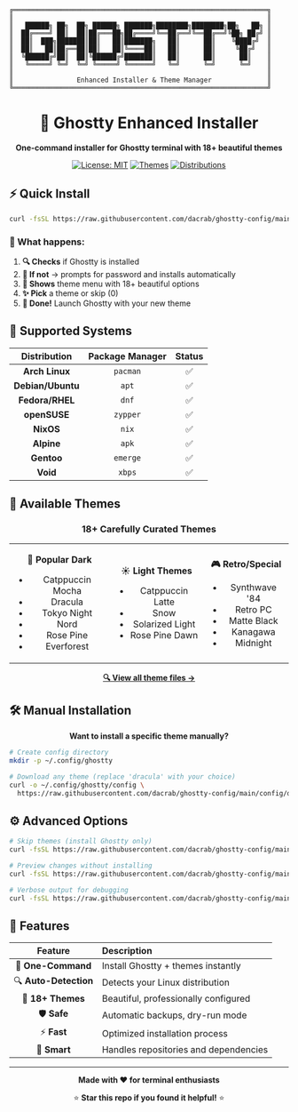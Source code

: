 ```
╔════════════════════════════════════════════════════════════════╗
║                                                                ║
║   ██████╗ ██╗  ██╗ ██████╗ ███████╗████████╗████████╗██╗   ██╗ ║
║  ██╔════╝ ██║  ██║██╔═══██╗██╔════╝╚══██╔══╝╚══██╔══╝╚██╗ ██╔╝ ║
║  ██║  ███╗███████║██║   ██║███████╗   ██║      ██║    ╚████╔╝  ║
║  ██║   ██║██╔══██║██║   ██║╚════██║   ██║      ██║     ╚██╔╝   ║
║  ╚██████╔╝██║  ██║╚██████╔╝███████║   ██║      ██║      ██║    ║
║   ╚═════╝ ╚═╝  ╚═╝ ╚═════╝ ╚══════╝   ╚═╝      ╚═╝      ╚═╝    ║
║                                                                ║
║                Enhanced Installer & Theme Manager              ║
╚════════════════════════════════════════════════════════════════╝
```

<div align="center">

# 🚀 Ghostty Enhanced Installer

**One-command installer for Ghostty terminal with 18+ beautiful themes**

[![License: MIT](https://img.shields.io/badge/License-MIT-yellow.svg)](https://opensource.org/licenses/MIT)
[![Themes](https://img.shields.io/badge/Themes-18+-blue.svg)](#available-themes)
[![Distributions](https://img.shields.io/badge/Linux-8+-red.svg)](#supported-systems)

</div>

## ⚡ Quick Install

<div align="center">

```bash
curl -fsSL https://raw.githubusercontent.com/dacrab/ghostty-config/main/setup.sh | sudo bash
```

</div>

### 🎯 What happens:
1. **🔍 Checks** if Ghostty is installed
2. **🔐 If not** → prompts for password and installs automatically  
3. **🎨 Shows** theme menu with 18+ beautiful options
4. **✨ Pick** a theme or skip (0)
5. **🎉 Done!** Launch Ghostty with your new theme

## 🐧 Supported Systems

<div align="center">

| Distribution | Package Manager | Status |
|:------------:|:---------------:|:------:|
| **Arch Linux** | `pacman` | ✅ |
| **Debian/Ubuntu** | `apt` | ✅ |
| **Fedora/RHEL** | `dnf` | ✅ |
| **openSUSE** | `zypper` | ✅ |
| **NixOS** | `nix` | ✅ |
| **Alpine** | `apk` | ✅ |
| **Gentoo** | `emerge` | ✅ |
| **Void** | `xbps` | ✅ |

</div>

## 🎨 Available Themes

<div align="center">

### 18+ Carefully Curated Themes

</div>

<table align="center">
<tr>
<td align="center">

**🌙 Popular Dark**
- Catppuccin Mocha
- Dracula  
- Tokyo Night
- Nord
- Rose Pine
- Everforest

</td>
<td align="center">

**☀️ Light Themes**
- Catppuccin Latte
- Snow
- Solarized Light
- Rose Pine Dawn

</td>
<td align="center">

**🎮 Retro/Special**
- Synthwave '84
- Retro PC
- Matte Black
- Kanagawa
- Midnight

</td>
</tr>
</table>

<div align="center">

[**🔍 View all theme files →**](config/)

</div>

## 🛠️ Manual Installation

<div align="center">

**Want to install a specific theme manually?**

</div>

```bash
# Create config directory
mkdir -p ~/.config/ghostty

# Download any theme (replace 'dracula' with your choice)
curl -o ~/.config/ghostty/config \
  https://raw.githubusercontent.com/dacrab/ghostty-config/main/config/dracula
```

## ⚙️ Advanced Options

```bash
# Skip themes (install Ghostty only)
curl -fsSL https://raw.githubusercontent.com/dacrab/ghostty-config/main/setup.sh | bash -s -- --skip-theme

# Preview changes without installing
curl -fsSL https://raw.githubusercontent.com/dacrab/ghostty-config/main/setup.sh | bash -s -- --dry-run

# Verbose output for debugging
curl -fsSL https://raw.githubusercontent.com/dacrab/ghostty-config/main/setup.sh | bash -s -- --verbose
```

## 🚀 Features

<div align="center">

| Feature | Description |
|:-------:|:------------|
| 🎯 **One-Command** | Install Ghostty + themes instantly |
| 🔍 **Auto-Detection** | Detects your Linux distribution |
| 🎨 **18+ Themes** | Beautiful, professionally configured |
| 🛡️ **Safe** | Automatic backups, dry-run mode |
| ⚡ **Fast** | Optimized installation process |
| 🔧 **Smart** | Handles repositories and dependencies |

</div>

---

<div align="center">

**Made with ❤️ for terminal enthusiasts**

⭐ **Star this repo if you found it helpful!** ⭐

</div>
